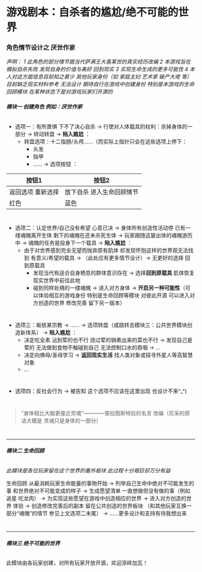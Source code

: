 # 游戏剧本：自杀者的尴尬/绝不可能的世界
### 角色情节设计之 厌世作家


*声明：
1 此角色的部分情节据当代萨满王大喜某世的真实经历改编 
2 本游戏旨在模拟自杀失败 发现自身的价值与美好 回到现实 
3 实现生命生成的更多可能性
4 本人对这方面信息目前知之甚少 其他玩家身份（如 家庭主妇 艺术家 破产大佬 等）目前缺乏现实材料参考 无法设计 期待自行在游戏中创建身份 特别是本游戏的生命回顾模块 在某种状态下是对游戏玩家们开源的*


###### **模块一   创建角色 例如：厌世作家**

- 选项一：有所畏惧 下不了决心自杀 → 行使对人体载具的权利：杀掉身体的一部分 →  转动转盘 → **陷入尴尬** ：
  - 转盘选项：十二指肠/头颅......（而实际上指针只会在这些选项上停下：
    - 头发
    - 指甲
    - ......
 → 选项按钮 ：

| 按钮1 | 按钮2 | 
| ------ | ------ | 
|返回选项 重新选择|放下自杀 进入生命回顾情节|
|红色|蓝色|
#
- 选项二：认定世界/自己没有希望 心意已决 → 身体所有创造性活动停 已有一缕魂魄离开生体 剩下的魂魄在还未杀死生体 → 玩家跟随这屡出体的魂魄游历中  → 魂魄的任务是投身下一个载具 →  **陷入尴尬** ：
  - 由于对世界感到完全无望而抛弃原有肌体 却发现怀抱这样的世界观无法找到 有意义/希望的载具  → （此处应有更多情节设计）→ 无更好的选择 回到原载具
    - 发现当代有适合自身栖息的群体意识存在 → 选择**回到原载具** 肌体恢复 现实世界中前往此地
    - 碰到同样处境的一缕魂魄 → 进入对方身体  → **开启另一种可能性**（可以体验相互的游戏身份 特别是生命回顾等模块 对彼此开源 可以进入对方创造的世界 修改完善 留下另一版本）

#
- 选项三：皈依某宗教 → ...... → 选项转盘（或跳转去模块三：公共世界模块创造新体系）  → **陷入尴尬** ：
    - 决定吃全素 沾到荤的也不行 烧过荤的锅煮出来的菜也不行 → 发现自己是荤的 无法做到食物不触碰到自己 无法控制口水的吞咽 → ...
    - 决定向佛母/圣母学习 → **返回现实生活** 找人类对象或探寻外星人等高智慧对象
    - ...
#
- 选项四：反社会行为 → 被告知 这个选项不应该在这里出现 也设计不来^_^)

#
> “身体相比大脑更接近灵魂”————查拉图斯特拉的名言 改编（尼采的原话大概是 灵魂只是身体的一部分）

#

***
###### **模块二     生命回顾** 
*此模块是各位玩家留在这个世界的番外板块  此过程十分艰巨却万分有益*

生命回顾 从最消耗玩家生命能量的事物开始 → 列举自己生命中绝对不可能发生的事 和世界绝对不可能变成的样子 → 生成愿望清单 一直想做但没有做的事（例如 追星 吃龙肉） → 为实现这些愿望在游戏中创造相应的世界 → 进入对方创造的世界 体验 → 创造修改完善后的副本 留在公共创造的世界板块  （和其他玩家互换一部分“魂魄”的情节 参见上文选项二末尾） → ......更多设计和支持有待我想出来 
#

***
###### **模块三     绝不可能的世界** 

此模块由各玩家创建，对所有玩家开放开源，欢迎添砖加瓦！


